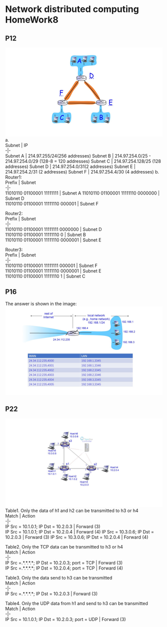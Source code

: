 # Network distributed computing HomeWork8  
## P12  
![P16.png](https://github.com/xjywhu/WLFBSHomeWork8/blob/master/P12.jpg)   
a.  
Subnet | IP  
-|-  
Subnet A | 214.97.255/24(256 addresses)
Subnet B | 214.97.254.0/25  - 214.97.254.0/29 (128-8 = 120 addresses) 
Subnet C | 214.97.254.128/25 (128 addresses) 
Subnet D | 214.97.254.0/31(2 addresses) 
Subnet E | 214.97.254.2/31 (2 addresses) 
Subnet F | 214.97.254.4/30  (4 addresses) 
b.  
Router1:  
Prefix | Subnet  
-|-  
11010110 01100001 11111111  | Subnet A 
11010110 01100001 11111110 0000000 | Subnet D  
11010110 01100001 11111110 000001 | Subnet F  

Router2:  
Prefix | Subnet  
-|-  
11010110 01100001 11111111  0000000 | Subnet D  
11010110 01100001 11111110  0  | Subnet B  
11010110 01100001 11111110  0000001  | Subnet E   


Router3:  
Prefix | Subnet  
-|-  
11010110 01100001 11111111  000001 | Subnet F  
11010110 01100001 11111110  0000001 | Subnet E   
11010110 01100001 11111110 1  | Subnet C 

## P16
The answer is shown in the image:  
![P16.png](https://github.com/xjywhu/WLFBSHomeWork8/blob/master/P16.JPG)   
## P22  
![P22.png](https://github.com/xjywhu/WLFBSHomeWork8/blob/master/P22.JPG)   
Table1.  Only the data of h1 and h2 can be transmitted to h3 or h4   
Match | Action  
-|-  
IP Src = 10.1.0.1; IP Dst = 10.2.0.3  | Forward (3)  
IP Src = 10.1.0.1; IP Dst = 10.2.0.4  | Forward (4) 
IP Src = 10.3.0.6; IP Dst = 10.2.0.3  | Forward (3) 
IP Src = 10.3.0.6; IP Dst = 10.2.0.4  | Forward (4) 


Table2.  Only the TCP data can be transmitted to h3 or h4   
Match | Action  
-|-  
IP Src =\.\*\.\*\.\*\.\*; IP Dst = 10.2.0.3; port = TCP  | Forward (3)  
IP Src =\.\*\.\*\.\*\.\*; IP Dst = 10.2.0.4; port = TCP  | Forward (4) 


Table3.  Only the data send to h3 can be transmitted  
Match | Action  
-|-  
IP Src =\.\*\.\*\.\*\.\*; IP Dst = 10.2.0.3 | Forward (3)  


Table4.  Only the UDP data from h1 and send to h3 can be transmitted  
Match | Action  
-|-  
IP Src = 10.1.0.1; IP Dst = 10.2.0.3; port = UDP  | Forward (3)  